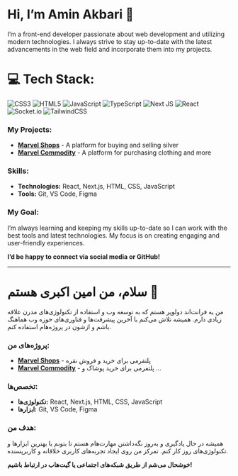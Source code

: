 # Hi, I’m Amin Akbari 👋

I’m a front-end developer passionate about web development and utilizing modern technologies. I always strive to stay up-to-date with the latest advancements in the web field and incorporate them into my projects.

# 💻 Tech Stack:
![CSS3](https://img.shields.io/badge/css3-%231572B6.svg?style=for-the-badge&logo=css3&logoColor=white) ![HTML5](https://img.shields.io/badge/html5-%23E34F26.svg?style=for-the-badge&logo=html5&logoColor=white) ![JavaScript](https://img.shields.io/badge/javascript-%23323330.svg?style=for-the-badge&logo=javascript&logoColor=%23F7DF1E) ![TypeScript](https://img.shields.io/badge/typescript-%23007ACC.svg?style=for-the-badge&logo=typescript&logoColor=white)  ![Next JS](https://img.shields.io/badge/Next-black?style=for-the-badge&logo=next.js&logoColor=white) ![React](https://img.shields.io/badge/react-%2320232a.svg?style=for-the-badge&logo=react&logoColor=%2361DAFB) ![Socket.io](https://img.shields.io/badge/Socket.io-black?style=for-the-badge&logo=socket.io&badgeColor=010101) ![TailwindCSS](https://img.shields.io/badge/tailwindcss-%2338B2AC.svg?style=for-the-badge&logo=tailwind-css&logoColor=white)


### My Projects:

- [**Marvel Shops**](https://marvelshops.com/) - A platform for buying and selling silver  
- [**Marvel Commodity**](https://marvelcommodity.com/) - A platform for purchasing clothing and more

### Skills:

- **Technologies:** React, Next.js, HTML, CSS, JavaScript
- **Tools:** Git, VS Code, Figma

### My Goal:
I’m always learning and keeping my skills up-to-date so I can work with the best tools and latest technologies. My focus is on creating engaging and user-friendly experiences.

**I’d be happy to connect via social media or GitHub!**

---

# سلام، من امین اکبری هستم 👋

من یه فرانت‌اند دولوپر هستم که به توسعه وب و استفاده از تکنولوژی‌های مدرن علاقه زیادی دارم. همیشه تلاش می‌کنم با آخرین پیشرفت‌ها و فناوری‌های حوزه وب هماهنگ باشم و ازشون در پروژه‌هام استفاده کنم.

### پروژه‌های من:

- [**Marvel Shops**](https://marvelshops.com/) - پلتفرمی برای خرید و فروش نقره  
- [**Marvel Commodity**](https://marvelcommodity.com/) - پلتفرمی برای خرید پوشاک و ...

### تخصص‌ها:

- **تکنولوژی‌ها:** React, Next.js, HTML, CSS, JavaScript
- **ابزارها:** Git, VS Code, Figma

### هدف من:
همیشه در حال یادگیری و به‌روز نگه‌داشتن مهارت‌هام هستم تا بتونم با بهترین ابزارها و تکنولوژی‌های روز کار کنم. تمرکز من روی ایجاد تجربه‌های کاربری خلاقانه و کاربرپسنده.

**خوشحال می‌شم از طریق شبکه‌های اجتماعی یا گیت‌هاب در ارتباط باشیم!**
